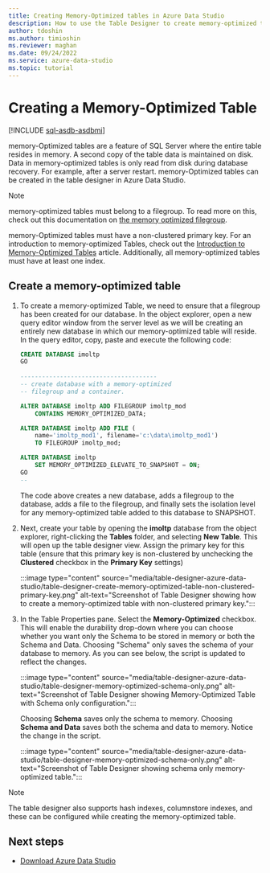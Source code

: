 ```yaml
---
title: Creating Memory-Optimized tables in Azure Data Studio
description: How to use the Table Designer to create memory-optimized tables
author: tdoshin
ms.author: timioshin
ms.reviewer: maghan
ms.date: 09/24/2022
ms.service: azure-data-studio
ms.topic: tutorial
---
```


# Creating a Memory-Optimized Table

[!INCLUDE [sql-asdb-asdbmi](../includes/applies-to-version/sql-asdb-asdbmi.md)]

 memory-Optimized tables are a feature of SQL Server where the entire table resides in memory. A second copy of the table data is maintained on disk. Data in memory-optimized tables is only read from disk during database recovery. For example, after a server restart. memory-Optimized tables can be created in the table designer in Azure Data Studio.

> [!NOTE]
> memory-optimized tables must belong to a filegroup. To read more on this, check out this documentation on [the memory optimized filegroup](../relational-databases/in-memory-oltp/the-memory-optimized-filegroup.md).

 memory-Optimized tables must have a non-clustered primary key. For an introduction to memory-optimized Tables, check out the [Introduction to Memory-Optimized Tables](../relational-databases/in-memory-oltp/introduction-to-memory-optimized-tables.md) article. Additionally, all memory-optimized tables must have at least one index.

## Create a memory-optimized table

1. To create a memory-optimized Table, we need to ensure that a filegroup has been created for our database. In the object explorer, open a new query editor window from the server level as we will be creating an entirely new database in which our memory-optimized table will reside. In the query editor, copy, paste and execute the following code:

    ```sql  
    CREATE DATABASE imoltp   
    GO  
      
    --------------------------------------  
    -- create database with a memory-optimized
    -- filegroup and a container.
    
    ALTER DATABASE imoltp ADD FILEGROUP imoltp_mod
        CONTAINS MEMORY_OPTIMIZED_DATA;
    
    ALTER DATABASE imoltp ADD FILE (
        name='imoltp_mod1', filename='c:\data\imoltp_mod1')
        TO FILEGROUP imoltp_mod;
    
    ALTER DATABASE imoltp
        SET MEMORY_OPTIMIZED_ELEVATE_TO_SNAPSHOT = ON;
    GO  
    --
    ```

    The code above creates a new database, adds a filegroup to the database, adds a file to the filegroup, and finally sets the isolation level for any memory-optimized table added to this database to SNAPSHOT.

2. Next, create your table by opening the **imoltp** database from the object explorer, right-clicking the **Tables** folder, and selecting **New Table**. This will open up the table designer view. Assign the primary key for this table (ensure that this primary key is non-clustered by unchecking the **Clustered** checkbox in the **Primary Key** settings)

    :::image type="content" source="media/table-designer-azure-data-studio/table-designer-create-memory-optimized-table-non-clustered-primary-key.png" alt-text="Screenshot of Table Designer showing how to create a memory-optimized table with non-clustered primary key.":::

3. In the Table Properties pane. Select the **Memory-Optimized** checkbox. This will enable the durability drop-down where you can choose whether you want only the Schema to be stored in memory or both the Schema and Data. Choosing "Schema" only saves the schema of your database to memory. As you can see below, the script is updated to reflect the changes.

    :::image type="content" source="media/table-designer-azure-data-studio/table-designer-memory-optimized-schema-only.png" alt-text="Screenshot of Table Designer showing Memory-Optimized Table with Schema only configuration.":::

    Choosing **Schema** saves only the schema to memory. Choosing **Schema and Data** saves both the schema and data to memory. Notice the change in the script.

    :::image type="content" source="media/table-designer-azure-data-studio/table-designer-memory-optimized-schema-only.png" alt-text="Screenshot of Table Designer showing schema only memory-optimized table.":::

> [!NOTE]
> The table designer also supports hash indexes, columnstore indexes, and these can be configured while creating the memory-optimized table.

## Next steps

- [Download Azure Data Studio](./download-azure-data-studio.md)